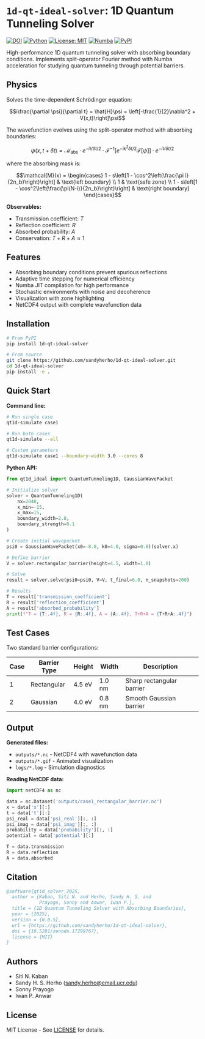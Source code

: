 # `1d-qt-ideal-solver`: 1D Quantum Tunneling Solver

[![DOI](https://zenodo.org/badge/1072081371.svg)](https://doi.org/10.5281/zenodo.17299767)
[![Python](https://img.shields.io/badge/python-3.8%2B-blue.svg)](https://www.python.org/downloads/)
[![License: MIT](https://img.shields.io/badge/License-MIT-yellow.svg)](https://opensource.org/licenses/MIT)
[![Numba](https://img.shields.io/badge/accelerated-numba-orange.svg)](https://numba.pydata.org/)
[![PyPI](https://img.shields.io/pypi/v/1d-qt-ideal-solver.svg)](https://pypi.org/project/1d-qt-ideal-solver/)

High-performance 1D quantum tunneling solver with absorbing boundary conditions. Implements split-operator Fourier method with Numba acceleration for studying quantum tunneling through potential barriers.

## Physics

Solves the time-dependent Schrödinger equation:

$$i\frac{\partial \psi}{\partial t} = \hat{H}\psi = \left[-\frac{1}{2}\nabla^2 + V(x,t)\right]\psi$$

The wavefunction evolves using the split-operator method with absorbing boundaries:

$$\psi(x, t+\delta t) = \mathcal{M}_{\text{abs}} \cdot e^{-iV\delta t/2} \cdot \mathcal{F}^{-1}\left[e^{-ik^2\delta t/2}\mathcal{F}[\psi]\right] \cdot e^{-iV\delta t/2}$$

where the absorbing mask is:

$$\mathcal{M}(x) = \begin{cases}
1 - s\left[1 - \cos^2\left(\frac{\pi i}{2n_b}\right)\right] & \text{left boundary} \\
1 & \text{safe zone} \\
1 - s\left[1 - \cos^2\left(\frac{\pi(N-i)}{2n_b}\right)\right] & \text{right boundary}
\end{cases}$$

**Observables:**
- Transmission coefficient: $T$
- Reflection coefficient: $R$
- Absorbed probability: $A$
- Conservation: $T + R + A \approx 1$

## Features

- Absorbing boundary conditions prevent spurious reflections
- Adaptive time stepping for numerical efficiency
- Numba JIT compilation for high performance
- Stochastic environments with noise and decoherence
- Visualization with zone highlighting
- NetCDF4 output with complete wavefunction data

## Installation

```bash
# From PyPI
pip install 1d-qt-ideal-solver

# From source
git clone https://github.com/sandyherho/1d-qt-ideal-solver.git
cd 1d-qt-ideal-solver
pip install -e .
```

## Quick Start

**Command line:**
```bash
# Run single case
qt1d-simulate case1

# Run both cases
qt1d-simulate --all

# Custom parameters
qt1d-simulate case1 --boundary-width 3.0 --cores 8
```

**Python API:**
```python
from qt1d_ideal import QuantumTunneling1D, GaussianWavePacket

# Initialize solver
solver = QuantumTunneling1D(
    nx=2048, 
    x_min=-15, 
    x_max=15,
    boundary_width=2.0,
    boundary_strength=0.1
)

# Create initial wavepacket
psi0 = GaussianWavePacket(x0=-8.0, k0=4.0, sigma=0.8)(solver.x)

# Define barrier
V = solver.rectangular_barrier(height=4.5, width=1.0)

# Solve
result = solver.solve(psi0=psi0, V=V, t_final=6.0, n_snapshots=200)

# Results
T = result['transmission_coefficient']
R = result['reflection_coefficient']
A = result['absorbed_probability']
print(f"T = {T:.4f}, R = {R:.4f}, A = {A:.4f}, T+R+A = {T+R+A:.4f}")
```

## Test Cases

Two standard barrier configurations:

| Case | Barrier Type | Height | Width | Description |
|------|--------------|--------|-------|-------------|
| 1 | Rectangular | 4.5 eV | 1.0 nm | Sharp rectangular barrier |
| 2 | Gaussian | 4.0 eV | 0.8 nm | Smooth Gaussian barrier |

## Output

**Generated files:**
- `outputs/*.nc` - NetCDF4 with wavefunction data
- `outputs/*.gif` - Animated visualization
- `logs/*.log` - Simulation diagnostics

**Reading NetCDF data:**
```python
import netCDF4 as nc

data = nc.Dataset('outputs/case1_rectangular_barrier.nc')
x = data['x'][:]
t = data['t'][:]
psi_real = data['psi_real'][:, :]
psi_imag = data['psi_imag'][:, :]
probability = data['probability'][:, :]
potential = data['potential'][:]

T = data.transmission
R = data.reflection
A = data.absorbed
```

## Citation

```bibtex
@software{qt1d_solver_2025,
  author = {Kaban, Siti N. and Herho, Sandy H. S. and 
            Prayogo, Sonny and Anwar, Iwan P.},
  title = {1D Quantum Tunneling Solver with Absorbing Boundaries},
  year = {2025},
  version = {0.0.5},
  url = {https://github.com/sandyherho/1d-qt-ideal-solver},
  doi = {10.5281/zenodo.17299767},
  license = {MIT}
}
```

## Authors

- Siti N. Kaban
- Sandy H. S. Herho (sandy.herho@email.ucr.edu)
- Sonny Prayogo
- Iwan P. Anwar

## License

MIT License - See [LICENSE](LICENSE) for details.
